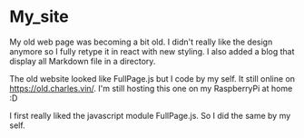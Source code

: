 # My_site
My old web page was becoming a bit old. I didn't really like the design anymore so I fully retype it in react with new styling.
I also added a blog that display all Markdown file in a directory.

The old website looked like FullPage.js but I code by my self. It still online on https://old.charles.vin/. I'm still hosting this one on my RaspberryPi at home :D

I first really liked the javascript module FullPage.js. So I did the same by my self.
